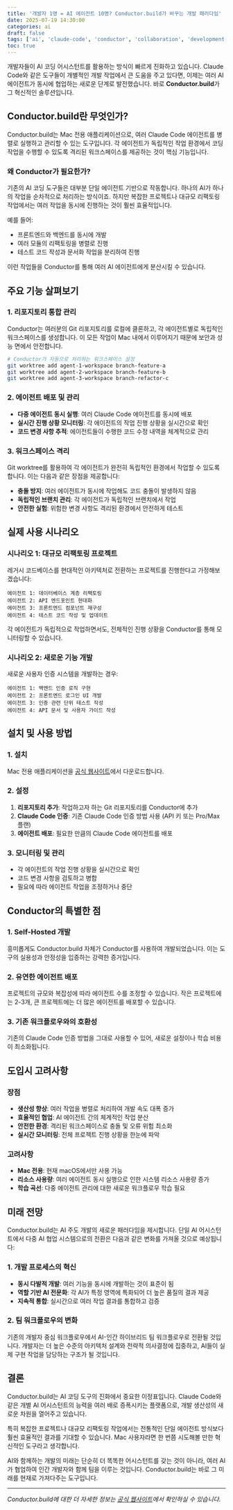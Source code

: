 ```yaml
---
title: '개발자 1명 = AI 에이전트 10명? Conductor.build가 바꾸는 개발 패러다임'
date: 2025-07-19 14:30:00
categories: ai
draft: false
tags: ['ai', 'claude-code', 'conductor', 'collaboration', 'development-tool']
toc: true
---
```


개발자들이 AI 코딩 어시스턴트를 활용하는 방식이 빠르게 진화하고 있습니다. Claude Code와 같은 도구들이 개별적인 개발 작업에서 큰 도움을 주고 있다면, 이제는 여러 AI 에이전트가 동시에 협업하는 새로운 단계로 발전했습니다. 바로 **Conductor.build**가 그 혁신적인 솔루션입니다.

## Conductor.build란 무엇인가?

Conductor.build는 Mac 전용 애플리케이션으로, 여러 Claude Code 에이전트를 병렬로 실행하고 관리할 수 있는 도구입니다. 각 에이전트가 독립적인 작업 환경에서 코딩 작업을 수행할 수 있도록 격리된 워크스페이스를 제공하는 것이 핵심 기능입니다.

### 왜 Conductor가 필요한가?

기존의 AI 코딩 도구들은 대부분 단일 에이전트 기반으로 작동합니다. 하나의 AI가 하나의 작업을 순차적으로 처리하는 방식이죠. 하지만 복잡한 프로젝트나 대규모 리팩토링 작업에서는 여러 작업을 동시에 진행하는 것이 훨씬 효율적입니다.

예를 들어:
- 프론트엔드와 백엔드를 동시에 개발
- 여러 모듈의 리팩토링을 병렬로 진행
- 테스트 코드 작성과 문서화 작업을 분리하여 진행

이런 작업들을 Conductor를 통해 여러 AI 에이전트에게 분산시킬 수 있습니다.

## 주요 기능 살펴보기

### 1. 리포지토리 통합 관리

Conductor는 여러분의 Git 리포지토리를 로컬에 클론하고, 각 에이전트별로 독립적인 워크스페이스를 생성합니다. 이 모든 작업이 Mac 내에서 이루어지기 때문에 보안과 성능 면에서 안전합니다.

```bash
# Conductor가 자동으로 처리하는 워크스페이스 설정
git worktree add agent-1-workspace branch-feature-a
git worktree add agent-2-workspace branch-feature-b
git worktree add agent-3-workspace branch-refactor-c
```

### 2. 에이전트 배포 및 관리

- **다중 에이전트 동시 실행**: 여러 Claude Code 에이전트를 동시에 배포
- **실시간 진행 상황 모니터링**: 각 에이전트의 작업 진행 상황을 실시간으로 확인
- **코드 변경 사항 추적**: 에이전트들이 수행한 코드 수정 내역을 체계적으로 관리

### 3. 워크스페이스 격리

Git worktree를 활용하여 각 에이전트가 완전히 독립적인 환경에서 작업할 수 있도록 합니다. 이는 다음과 같은 장점을 제공합니다:

- **충돌 방지**: 여러 에이전트가 동시에 작업해도 코드 충돌이 발생하지 않음
- **독립적인 브랜치 관리**: 각 에이전트가 독립적인 브랜치에서 작업
- **안전한 실험**: 위험한 변경 사항도 격리된 환경에서 안전하게 테스트

## 실제 사용 시나리오

### 시나리오 1: 대규모 리팩토링 프로젝트

레거시 코드베이스를 현대적인 아키텍처로 전환하는 프로젝트를 진행한다고 가정해보겠습니다:

```
에이전트 1: 데이터베이스 계층 리팩토링
에이전트 2: API 엔드포인트 현대화
에이전트 3: 프론트엔드 컴포넌트 재구성
에이전트 4: 테스트 코드 작성 및 업데이트
```

각 에이전트가 독립적으로 작업하면서도, 전체적인 진행 상황을 Conductor를 통해 모니터링할 수 있습니다.

### 시나리오 2: 새로운 기능 개발

새로운 사용자 인증 시스템을 개발하는 경우:

```
에이전트 1: 백엔드 인증 로직 구현
에이전트 2: 프론트엔드 로그인 UI 개발
에이전트 3: 인증 관련 단위 테스트 작성
에이전트 4: API 문서 및 사용자 가이드 작성
```

## 설치 및 사용 방법

### 1. 설치

Mac 전용 애플리케이션을 [공식 웹사이트](https://conductor.build)에서 다운로드합니다.

### 2. 설정

1. **리포지토리 추가**: 작업하고자 하는 Git 리포지토리를 Conductor에 추가
2. **Claude Code 인증**: 기존 Claude Code 인증 방법 사용 (API 키 또는 Pro/Max 플랜)
3. **에이전트 배포**: 필요한 만큼의 Claude Code 에이전트를 배포

### 3. 모니터링 및 관리

- 각 에이전트의 작업 진행 상황을 실시간으로 확인
- 코드 변경 사항을 검토하고 병합
- 필요에 따라 에이전트 작업을 조정하거나 중단

## Conductor의 특별한 점

### 1. Self-Hosted 개발

흥미롭게도 Conductor.build 자체가 Conductor를 사용하여 개발되었습니다. 이는 도구의 실용성과 안정성을 입증하는 강력한 증거입니다.

### 2. 유연한 에이전트 배포

프로젝트의 규모와 복잡성에 따라 에이전트 수를 조정할 수 있습니다. 작은 프로젝트에는 2-3개, 큰 프로젝트에는 더 많은 에이전트를 배포할 수 있습니다.

### 3. 기존 워크플로우와의 호환성

기존의 Claude Code 인증 방법을 그대로 사용할 수 있어, 새로운 설정이나 학습 비용이 최소화됩니다.

## 도입시 고려사항

### 장점

- **생산성 향상**: 여러 작업을 병렬로 처리하여 개발 속도 대폭 증가
- **효율적인 협업**: AI 에이전트 간의 체계적인 작업 분산
- **안전한 환경**: 격리된 워크스페이스로 충돌 및 오류 위험 최소화
- **실시간 모니터링**: 전체 프로젝트 진행 상황을 한눈에 파악

### 고려사항

- **Mac 전용**: 현재 macOS에서만 사용 가능
- **리소스 사용량**: 여러 에이전트 동시 실행으로 인한 시스템 리소스 사용량 증가
- **학습 곡선**: 다중 에이전트 관리에 대한 새로운 워크플로우 학습 필요

## 미래 전망

Conductor.build는 AI 주도 개발의 새로운 패러다임을 제시합니다. 단일 AI 어시스턴트에서 다중 AI 협업 시스템으로의 전환은 다음과 같은 변화를 가져올 것으로 예상됩니다:

### 1. 개발 프로세스의 혁신

- **동시 다발적 개발**: 여러 기능을 동시에 개발하는 것이 표준이 됨
- **역할 기반 AI 전문화**: 각 AI가 특정 영역에 특화되어 더 높은 품질의 결과 제공
- **지속적 통합**: 실시간으로 여러 작업 결과를 통합하고 검증

### 2. 팀 워크플로우의 변화

기존의 개발자 중심 워크플로우에서 AI-인간 하이브리드 팀 워크플로우로 전환될 것입니다. 개발자는 더 높은 수준의 아키텍처 설계와 전략적 의사결정에 집중하고, AI들이 실제 구현 작업을 담당하는 구조가 될 것입니다.

## 결론

Conductor.build는 AI 코딩 도구의 진화에서 중요한 이정표입니다. Claude Code와 같은 개별 AI 어시스턴트의 능력을 여러 배로 증폭시키는 플랫폼으로, 개발 생산성의 새로운 차원을 열어주고 있습니다.

특히 복잡한 프로젝트나 대규모 리팩토링 작업에서는 전통적인 단일 에이전트 방식보다 훨씬 효율적인 결과를 기대할 수 있습니다. Mac 사용자라면 한 번쯤 시도해볼 만한 혁신적인 도구라고 생각합니다.

AI와 함께하는 개발의 미래는 단순히 더 똑똑한 어시스턴트를 갖는 것이 아니라, 여러 AI가 협업하여 인간 개발자와 함께 팀을 이루는 것입니다. Conductor.build는 바로 그 미래를 현재로 가져다주는 도구입니다.

---

*Conductor.build에 대한 더 자세한 정보는 [공식 웹사이트](https://conductor.build)에서 확인하실 수 있습니다.*
